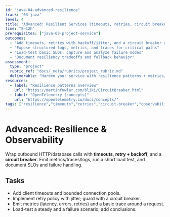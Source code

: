 ```yaml
---
id: "java-04-advanced-resilience"
track: "03-java"
level: 4
title: "Advanced: Resilient Services (timeouts, retries, circuit breakers) & Observability"
time: "8–12h"
prerequisites: ["java-03-project-service"]
outcomes:
  - "Add timeouts, retries with backoff/jitter, and a circuit breaker around external calls"
  - "Expose structured logs, metrics, and traces for critical paths"
  - "Load-test basic SLOs; capture and analyze failure modes"
  - "Document resiliency tradeoffs and fallback behavior"
assessment:
  type: "project"
  rubric_ref: "docs/_meta/rubrics/project_rubric.md"
  deliverable: "Harden your service with resilience patterns + metrics/traces; include load-test results and SLO notes"
resources:
  - label: "Resilience patterns overview"
    url: "https://martinfowler.com/bliki/CircuitBreaker.html"
  - label: "OpenTelemetry (concepts)"
    url: "https://opentelemetry.io/docs/concepts/"
tags: ["resilience","timeouts","retries","circuit-breaker","observability"]
---
```


# Advanced: Resilience & Observability

Wrap outbound HTTP/database calls with **timeouts**, **retry + backoff**, and a **circuit breaker**. Emit metrics/traces/logs, run a short load test, and document SLOs and failure handling.

## Tasks
- Add client timeouts and bounded connection pools.
- Implement retry policy with jitter; guard with a circuit breaker.
- Emit metrics (latency, errors, retries) and a basic trace around a request.
- Load-test a steady and a failure scenario; add conclusions.